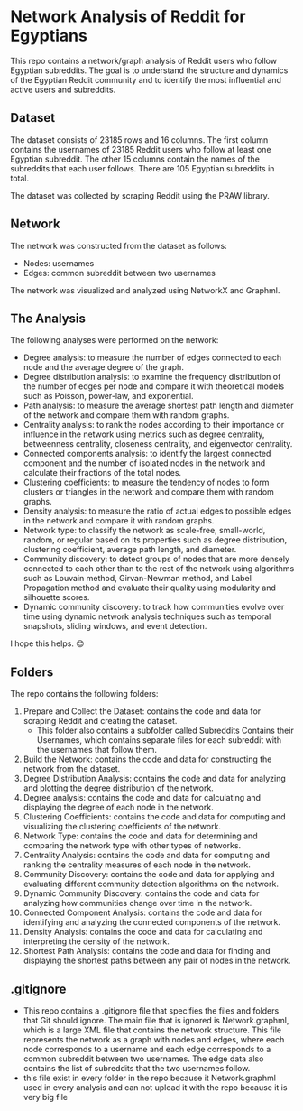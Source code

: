 # Network Analysis of Reddit for Egyptians

This repo contains a network/graph analysis of Reddit users who follow Egyptian subreddits. The goal is to understand the structure and dynamics of the Egyptian Reddit community and to identify the most influential and active users and subreddits.

## Dataset

The dataset consists of 23185 rows and 16 columns. The first column contains the usernames of 23185 Reddit users who follow at least one Egyptian subreddit. The other 15 columns contain the names of the subreddits that each user follows. There are 105 Egyptian subreddits in total.

The dataset was collected by scraping Reddit using the PRAW library.

## Network

The network was constructed from the dataset as follows:

- Nodes: usernames
- Edges: common subreddit between two usernames

The network was visualized and analyzed using NetworkX and Graphml.

## The Analysis

The following analyses were performed on the network:

- Degree analysis: to measure the number of edges connected to each node and the average degree of the graph.
- Degree distribution analysis: to examine the frequency distribution of the number of edges per node and compare it with theoretical models such as Poisson, power-law, and exponential.
- Path analysis: to measure the average shortest path length and diameter of the network and compare them with random graphs.
- Centrality analysis: to rank the nodes according to their importance or influence in the network using metrics such as degree centrality, betweenness centrality, closeness centrality, and eigenvector centrality.
- Connected components analysis: to identify the largest connected component and the number of isolated nodes in the network and calculate their fractions of the total nodes.
- Clustering coefficients: to measure the tendency of nodes to form clusters or triangles in the network and compare them with random graphs.
- Density analysis: to measure the ratio of actual edges to possible edges in the network and compare it with random graphs.
- Network type: to classify the network as scale-free, small-world, random, or regular based on its properties such as degree distribution, clustering coefficient, average path length, and diameter.
- Community discovery: to detect groups of nodes that are more densely connected to each other than to the rest of the network using algorithms such as Louvain method, Girvan-Newman method, and Label Propagation method and evaluate their quality using modularity and silhouette scores.
- Dynamic community discovery: to track how communities evolve over time using dynamic network analysis techniques such as temporal snapshots, sliding windows, and event detection.

I hope this helps. 😊

## Folders

The repo contains the following folders:

01. Prepare and Collect the Dataset: contains the code and data for scraping Reddit and creating the dataset.    
    - This folder also contains a subfolder called Subreddits Contains their Usernames, which contains separate files for each subreddit with the usernames that follow them.
02. Build the Network: contains the code and data for constructing the network from the dataset.
03. Degree Distribution Analysis: contains the code and data for analyzing and plotting the degree distribution of the network.
04. Degree analysis: contains the code and data for calculating and displaying the degree of each node in the network.
05. Clustering Coefficients: contains the code and data for computing and visualizing the clustering coefficients of the network.
06. Network Type: contains the code and data for determining and comparing the network type with other types of networks.
07. Centrality Analysis: contains the code and data for computing and ranking the centrality measures of each node in the network.
08. Community Discovery: contains the code and data for applying and evaluating different community detection algorithms on the network.
09. Dynamic Community Discovery: contains the code and data for analyzing how communities change over time in the network.
10. Connected Component Analysis: contains the code and data for identifying and analyzing the connected components of the network.
11. Density Analysis: contains the code and data for calculating and interpreting the density of the network. 
12. Shortest Path Analysis: contains the code and data for finding and displaying the shortest paths between any pair of nodes in the network.

## .gitignore

- This repo contains a .gitignore file that specifies the files and folders that Git should ignore. The main file that is ignored is Network.graphml, which is a large XML file that contains the network structure. This file represents the network as a graph with nodes and edges, where each node corresponds to a username and each edge corresponds to a common subreddit between two usernames. The edge data also contains the list of subreddits that the two usernames follow.
- this file exist in every folder in the repo because it Network.graphml used in every analysis and can not upload it with the repo because it is very big file 
